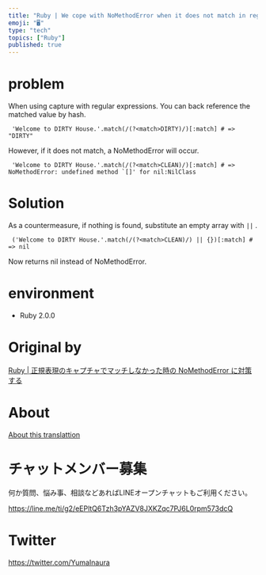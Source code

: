 ```yaml
---
title: "Ruby | We cope with NoMethodError when it does not match in regular ex"
emoji: "🖥"
type: "tech"
topics: ["Ruby"]
published: true
---
```


# problem 

When using capture with regular expressions. You can back reference the matched value by hash.

     'Welcome to DIRTY House.'.match(/(?<match>DIRTY)/)[:match] # => "DIRTY" 

However, if it does not match, a NoMethodError will occur.

     'Welcome to DIRTY House.'.match(/(?<match>CLEAN)/)[:match] # => NoMethodError: undefined method `[]' for nil:NilClass 

# Solution 

As a countermeasure, if nothing is found, substitute an empty array with `||` .

     ('Welcome to DIRTY House.'.match(/(?<match>CLEAN)/) || {})[:match] # => nil 

Now returns nil instead of NoMethodError.

# environment 

- Ruby 2.0.0 


# Original by
[Ruby | 正規表現のキャプチャでマッチしなかった時の NoMethodError に対策する](https://qiita.com/Yinaura/items/61f636c9902b8b9cb196)

# About

[About this translattion](https://qiita.com/YumaInaura/items/7f6fd1e9310a6816469a)








<!-- Update From Qiita API -->

# チャットメンバー募集


何か質問、悩み事、相談などあればLINEオープンチャットもご利用ください。

https://line.me/ti/g2/eEPltQ6Tzh3pYAZV8JXKZqc7PJ6L0rpm573dcQ





# Twitter


https://twitter.com/YumaInaura


<!-- Update From Qiita API -->


